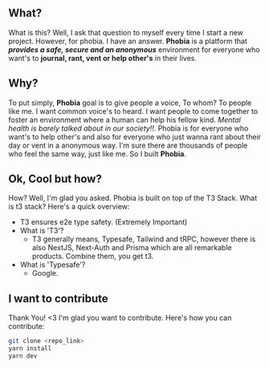 ## What?

What is this? Well, I ask that question to myself every time I start a new project. However, for phobia. I have an answer. **Phobia** is a platform that __*provides a safe, secure and an anonymous*__ environment for everyone who want's to **journal, rant, vent or help other's** in their lives.

## Why?

To put simply, **Phobia** goal is to give people a voice, To whom? To people like me. I want common voice's to heard. I want people to come together to foster an environment where a human can help his fellow kind. *Mental health is barely talked about in our society!!*. Phobia is for everyone who want's to help other's and also for everyone who just wanna rant about their day or vent in a anonymous way. I'm sure there are thousands of people who feel the same way, just like me. So I built **Phobia**.

## Ok, Cool but how?

How? Well, I'm glad you asked. Phobia is built on top of the T3 Stack. What is t3 stack? Here's a quick overview:
- T3 ensures e2e type safety. (Extremely Important)
- What is 'T3'?
  - T3 generally means, Typesafe, Tailwind and tRPC, however there is also NextJS, Next-Auth and Prisma which are all remarkable products. Combine them, you get t3.
- What is 'Typesafe'?
  - Google.

## I want to contribute

Thank You! <3 I'm glad you want to contribute. Here's how you can contribute:

```bash
git clone <repo_link>
yarn install
yarn dev
```
